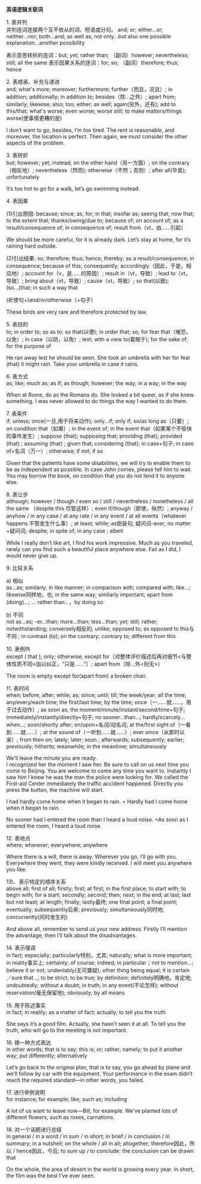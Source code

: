**英语逻辑关联词**


1\. 表并列  
并列连词连接两个互不依从的词、短语或分句。
and; or; 
either...or; neither...nor; both...and; as well as; not only...but also
one possible explanation...another possibility

表示意思转折的连词：but; yet; rather than; （副词）however; nevertheless; still; all the same
表示因果关系的连词：for; so; （副词）therefore; thus; hence


2\. 表顺承、补充与递进  
and; what's more; moreover; furthermore; further（而且，况且）; in addition; additionally;  in addition to; besides（除...之外）; apart from; similarly; likewise; also; too; either; as well; again(另外，还有); add to this/that; what's worse; even worse; worse still; to make matters/things worse(使事情更糟的是)

I don’t want to go; besides, I’m too tired.
The rent is reasonable, and moreover, the location is perfect.
Then again, we must consider the other aspects of the problem.


3\. 表转折  
but; however; yet; instead; on the other hand（另一方面）; on the contrary（相反地）; nevertheless（然而); otherwise（不然；否则）; after all(毕竟); unfortunately

It’s too hot to go for a walk, let’s go swimming instead.


4\. 表因果  

(1)引出原因: because; since; as; for; in that; insofar as; seeing that; now that; to the extent that; thanks/owing/due to; because of; on account of; as a result/consequence of; in consequence of; result from（vt，由……引起）

We should be more careful, for it is already dark.
Let’s stay at home, for it’s raining hard outside.

(2)引出结果: so; therefore; thus; hence; thereby; as a result/consequence; in consequence; because of this; consequently; accordingly（因此，于是，相应地）; account for（v，是……的原因）; result in（vt，导致）; lead to（vt，导致）; bring about（vt，导致）; cause（vt，导致）;  so that(以致);   (so…)that;
 in such a way that

(祈使句+)and/or/otherwise（+句子）

These birds are very rare and therefore protected by law.


5\. 表目的  
to; in order to; so as to; so that(以便); in order that; so; for fear that（唯恐，以免）; in case（以防，以免）;  lest; with a view to(着眼于); for the sake of; for the purpose of 

He ran away lest he should be seen.
She took an umbrella with her for fear (that) it might rain.
Take your umbrella in case it rains.


6\. 表方式  
as; like; much as; as if; as though; however; the way; in a way; in the way

When at Rome, do as the Romans do.
She looked a bit queer, as if she knew something.
I was never allowed to do things the way I wanted to do them.


7\. 表条件  
if; unless; once(一旦,用于将来动作); only...if; only if; so/as long as（只要）;  on condition that（如果）; in the event of; in the event that（如果某个不愉快的事件发生）; suppose (that); supposing that; providing (that); provided (that) ; assuming (that) ; given that; considering (that); in case+句子; in case of+名词（万一）; otherwise; if not; if so

Given that the patients have some disabilities, we will try to enable them to be as  independent as possible.
In case John comes, please tell him to wait.
You may borrow the book, on condition that you do not lend it to anyone else.


8\. 表让步  
although; however / though / even so / still / nevertheless / nonetheless / all the same （despite this 尽管这样）; even if/though（即使，纵然）;  anyway / anyhow / in any case / at any rate / in any event / at all events（whatever happens 不管发生什么事）; at least; while; as倒装句; 疑问词-ever; no matter +疑问词; despite; in spite of; in any case
; albeit

While I really don’t like art, I find his work impressive.
Much as you traveled, rarely can you find such a beautiful place anywhere else.
Fail as I did, I would never give up.


9\. 比较关系  

a) 相似  
as...as; similarly; in like manner; in comparison with; compared with; like...;  likewise同样地，也; in the same way; similarly important; apart from (doing)...;  ... rather than...，by doing so 

b) 不同  
not as...as; -er...than; more...than; less...than; yet; still; rather; notwithstanding; conversely相反的; unlike; opposed to; as opposed to this与不同 ;  in contrast (to); on the contrary; contrary to; different from this


10\. 表例外  
except ( that );  only; otherwise; except for（对整体评价描述后再对细节<与整体性质不同>加以纠正，“只是……”）; apart from（除…外<别无>）

The room is empty except for(apart from) a broken chair.

11\. 表时间  
when; before; after; while; as; since; until; till; the week/year; all the time; any/every/each time; the first/last time; by the time; once（一……就……，用于过去动作）; as soon as; the moment/minute/instant/second/time+句子; immediately/instantly/directly+句子; no sooner…than…; hardly/scarcely…when…; soon/shortly after; on/upon+名词/动名词; at the/first sight of（一看到……就……）; at the sound of（一听到……就……）; ever since（从那时以来）; from then on; lately; later; soon
; afterwards; subsequently; earlier; previously; hitherto; meanwhile; in the meantime; simultaneously

We’ll leave the minute you are ready.  
I recognized her the moment I saw her.
Be sure to call on us next time you come to Beijing.
You are welcome to come any time you want to.
Instantly I saw him I knew he was the man the police were looking for.
We called the First-aid Center immediately the traffic accident happened.
Directly you press the button, the machine will start.

I had hardly come home when it began to rain.
= Hardly had I come home when it began to rain.

No sooner had I entered the room than I heard a loud noise.
=As soon as I entered the room, I heard a loud noise.


12\. 表地点  
where; wherever; everywhere; anywhere

Where there is a will, there is away.
Wherever you go, I’ll go with you.
Everywhere they went, they were kindly received.
I will meet you anywhere you like.


13\．表示特定的顺序关系  
above all; first of all; firstly; first; at first; in the first place; to start with; to begin with; for a start; secondly; second; then; next; in the end; at last;  last but not least; at length; finally; lastly最终; one final point; a final point; eventually; subsequently后来; previously; simultaneously同时地; concurrently(同时发生的)

And above all, remember to send us your new address.
Firstly I’ll mention the advantage, then I’ll talk about the disadvantages.


14\. 表示强调  
in fact; especially; particularly特别，尤其; naturally; what is more important; in reality事实上; certainly; of course; indeed; in particular；not to mention...; believe it or not; undeniably(无可置疑); other thing being equal; it is certain／sure that...; to be strict; to be true; by definition; definitely明确地，肯定地; undoubtedly; without a doubt; in truth; in any event(不论怎样); without reservation(毫无保留地); obviously; by all means


15\. 用于陈述事实  
in fact; in reality; as a matter of fact; actually; to tell you the truth

She says it’s a good film. Actually, she hasn’t seen it at all.
To tell you the truth, who will go to the meeting is not important.


16\. 换一种方式表达  
in other words; that is to say; this is; or; rather; namely; to put it another way; put differently; alternatively

Let’s go back to the original plan, that is to say, you go ahead by plane and we’ll follow by car with the equipment.
Your performance in the exam didn’t reach the required standard—in other words, you failed.


17\. 进行举例说明  
for instance; for example; like; such as; including

A lot of us want to leave now—Bill, for example.
We’ve planted lots of different flowers, such as roses, carnations.


18\. 对一个话题进行总结  
in general / in a word / in sum / in short; in brief / in conclusion / in summary; in a nutshell; on the whole / all in all;  altogether; therefore因此，所以 / hence因此，今后; to sum up / to conclude; the conclusion can be drawn that

On the whole, the area of desert in the world is growing every year.
In short, the film was the best I’ve ever seen.